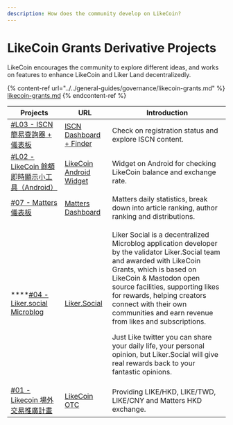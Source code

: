 ```yaml
---
description: How does the community develop on LikeCoin?
---
```


# LikeCoin Grants Derivative Projects

LikeCoin encourages the community to explore different ideas, and works on features to enhance LikeCoin and Liker Land decentralizedly.

{% content-ref url="../../general-guides/governance/likecoin-grants.md" %}
[likecoin-grants.md](../../general-guides/governance/likecoin-grants.md)
{% endcontent-ref %}

| **Projects**                                                                                                                   | **URL**                                                                                                                | **Introduction**                                                                                                                                                                                                                                                                                                                                                                                                                                                                                       |
| ------------------------------------------------------------------------------------------------------------------------------ | ---------------------------------------------------------------------------------------------------------------------- | ------------------------------------------------------------------------------------------------------------------------------------------------------------------------------------------------------------------------------------------------------------------------------------------------------------------------------------------------------------------------------------------------------------------------------------------------------------------------------------------------------ |
| [#L03 - ISCN 簡易查詢器 + 儀表板](https://www.notion.so/L03-ISCN-38874936923548a88450af1651eeccf6)                                     | [ISCN Dashboard + Finder](https://datastudio.google.com/u/0/reporting/16219925-2790-4e7b-a4e9-4a26b7e3524b/page/kPABC) | Check on registration status and explore ISCN content.                                                                                                                                                                                                                                                                                                                                                                                                                                                 |
| [#L02 - LikeCoin 餘額即時顯示小工具（Android）](https://likecoingrants.notion.site/L02-LikeCoin-Android-e7c38e15770e40b58ea1c14c2fbce4cb) | [LikeCoin Android Widget](https://play.google.com/store/apps/details?id=com.noahliu.likebalance)                       | Widget on Android for checking LikeCoin balance and exchange rate.                                                                                                                                                                                                                                                                                                                                                                                                                                     |
| [#07 - Matters 儀表板](https://www.notion.so/07-Matters-d93f7803ba76422fbbda2614572ea7b8)                                         | [Matters Dashboard](https://datastudio.google.com/u/0/reporting/16219925-2790-4e7b-a4e9-4a26b7e3524b/page/kPABC)       | Matters daily statistics, break down into article ranking, author ranking and distributions.                                                                                                                                                                                                                                                                                                                                                                                                           |
| ****[#04 - Liker.social Microblog](https://www.notion.so/04-Liker-social-Microblog-b266e07da4704d84983f4ef5d0b3f469)           | [Liker.Social](https://liker.social)                                                                                   | <p>Liker Social is a decentralized Microblog application developer by the validator Liker.Social team and awarded with LikeCoin Grants, which is based on LikeCoin &#x26; Mastodon open source facilities, supporting likes for rewards, helping creators connect with their own communities and earn revenue from likes and subscriptions.</p><p>Just Like twitter you can share your daily life, your personal opinion, but Liker.Social will give real rewards back to your fantastic opinions.</p> |
| [#01 - Likecoin 場外交易推廣計畫](https://www.notion.so/01-Likecoin-7c79e932e8eb4416bb59a9a39b58fde4)                                  | [LikeCoin OTC](https://lotc.netlify.app)                                                                               | Providing LIKE/HKD, LIKE/TWD, LIKE/CNY and Matters HKD exchange.                                                                                                                                                                                                                                                                                                                                                                                                                                       |
